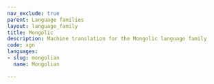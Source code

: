 ```yaml
---
nav_exclude: true
parent: Language families
layout: language_family
title: Mongolic
description: Machine translation for the Mongolic language family
code: xgn
languages:
- slug: mongolian
  name: Mongolian

---
```



